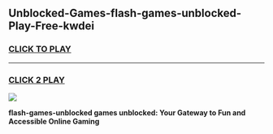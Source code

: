 
## Unblocked-Games-flash-games-unblocked-Play-Free-kwdei
<h3>
<a href="https://premium76.site?title=flash-games-unblocked&ref=20M">CLICK TO PLAY</a></h3>
<hr>

<h3>
<a href="https://premium76.site?title=flash-games-unblocked&ref=20M">CLICK 2 PLAY</a>
  
</h3>

<a href="https://premium76.site?title=flash-games-unblocked&ref=19M"><img src="https://clearcache.store/games.png"></a>


**flash-games-unblocked games unblocked: Your Gateway to Fun and Accessible Online Gaming**
